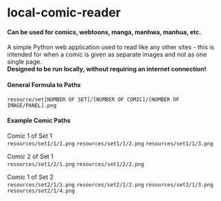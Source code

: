 # local-comic-reader

#### Can be used for comics, webtoons, manga, manhwa, manhua, etc.
A simple Python web application used to read like any other sites - this is intended for when a comic is given as separate images and not as one single page.
<br>
**Designed to be run locally, without requiring an internet connection!**

#### General Formula to Paths
`resource/set[NUMBER OF SET]/[NUMBER OF COMIC]/[NUMBER OF IMAGE/PANEL].png`


#### Example Comic Paths
Comic 1 of Set 1
<br>
`resources/set1/1/1.png`
`resources/set1/1/2.png`
`resources/set1/1/3.png`

Comic 2 of Set 1
<br>
`resources/set1/2/1.png`
`resources/set1/2/2.png`

Comic 1 of Set 2
<br>
`resources/set2/1/1.png`
`resources/set2/1/2.png`
`resources/set2/1/3.png`
`resources/set2/1/4.png`
